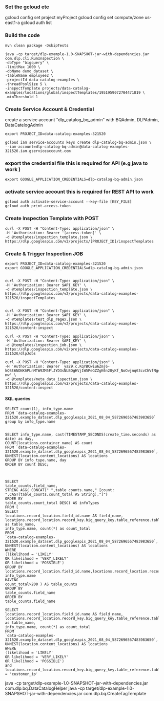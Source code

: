 ### Set the gcloud etc 
gcloud config set project myProject
gcloud config set compute/zone us-east1-a
gcloud auth list 

### Build the code 
    mvn clean package -DskipTests
    
    java -cp target/dlp-example-1.0-SNAPSHOT-jar-with-dependencies.jar com.dlp.cli.RunInspection \
    -dbType "bigquery" \
    -limitMax 1000 \
    -dbName demo_dataset \
    -tableName employee2 \
    -projectId data-catalog-examples \
    -threadPoolSize 5 \
    -inspectTemplate projects/data-catalog-examples/locations/global/inspectTemplates/1951959072704471819 \
    -minThreshold 1


### Create Service Account & Credential 
create a service account "dlp_catalog_bq_admin" with BQAdmin, DLPAdmin, DataCatelogAdmin

    export PROJECT_ID=data-catalog-examples-321520
    
    gcloud iam service-accounts keys create dlp-catalog-bq-admin.json \
    --iam-account=dlp-catalog-bq-admin@data-catalog-examples-321520.iam.gserviceaccount.com

### export the credential file this is required for API (e.g java to work ) 
    export GOOGLE_APPLICATION_CREDENTIALS=dlp-catalog-bq-admin.json

### activate service account this is required for REST API to work
    
    gcloud auth activate-service-account --key-file [KEY_FILE]
    gcloud auth print-access-token

    
### Create Inspection Template with POST 
    curl -X POST -H "Content-Type: application/json" \
    -H 'Authorization: Bearer '[access-token]' \
    -d @templates/inspection_template.json \
    https://dlp.googleapis.com/v2/projects/[PROJECT_ID]/inspectTemplates
    
### Create & Trigger Inspection JOB  

    export PROJECT_ID=data-catalog-examples-321520
    export GOOGLE_APPLICATION_CREDENTIALS=dlp-catalog-bq-admin.json
    

    curl -X POST -H "Content-Type: application/json" \
    -H 'Authorization: Bearer $API_KEY' \
    -d @templates/inspection_template.json \
    https://dlp.googleapis.com/v2/projects/data-catalog-examples-321520/inspectTemplates


    curl -X POST -H "Content-Type: application/json" \
    -H 'Authorization: Bearer $API_KEY' \
    -d @templates/test_dlp_regex.json \
    https://dlp.googleapis.com/v2/projects/data-catalog-examples-321520/content:inspect

    curl -X POST -H "Content-Type: application/json" \
    -H 'Authorization: Bearer $API_KEY' \
    -d @templates/inspection_job.json \
    https://dlp.googleapis.com/v2/projects/data-catalog-examples-321520/dlpJobs
    
    curl -X POST -H "Content-Type: application/json" \
    -H 'Authorization: Bearer  ya29.c.KqYBCwiu6Zmj6-kQSt6NDNK6PLnMTW9ZM5FlJYD3sNLBOgHVj1W5PeGZZgK6n28yKf_NoCwjnq63cvChVfNg4n5wQPP1gxclb2ttJ9eXgMYJtCQqrLSj_uBFvYgXioDTEvjOULSLaxG38mUfjegmDzU7KbpgO1hMWe5agAI_cMlt2S80ENz5SpjrbliCsj6gmyUQFPOTHKHmm5TOq7VXYG9bQeWrbrL-nw' \
    -d @templates/meta_data_ispection.json \
    https://dlp.googleapis.com/v2/projects/data-catalog-examples-321520/content:inspect
    


#### SQL queries 
    SELECT count(1), info_type.name
    FROM `data-catalog-examples-321520.example_dataset.dlp_googleapis_2021_08_04_5872696567483983650`
    group by info_type.name
    
    
    SELECT info_type.name, cast(TIMESTAMP_SECONDS(create_time.seconds) as date) as day,
    COUNT(locations.container_name) AS count
    FROM `data-catalog-examples-321520.example_dataset.dlp_googleapis_2021_08_04_5872696567483983650`,
    UNNEST(location.content_locations) AS locations
    GROUP BY info_type.name, day
    ORDER BY count DESC;
    
    
    
    SELECT
    table_counts.field_name,
    STRING_AGG( CONCAT(" ",table_counts.name," [count: ",CAST(table_counts.count_total AS String),"]")
    ORDER BY
    table_counts.count_total DESC) AS infoTypes
    FROM (
    SELECT
    locations.record_location.field_id.name AS field_name,
    locations.record_location.record_key.big_query_key.table_reference.table_id as table_name,
    info_type.name, count(*) as count_total
    FROM
    `data-catalog-examples-321520.example_dataset.dlp_googleapis_2021_08_04_5872696567483983650`,
    UNNEST(location.content_locations) AS locations
    WHERE
    (likelihood = 'LIKELY'
    OR likelihood = 'VERY_LIKELY'
    OR likelihood = 'POSSIBLE')
    GROUP BY
    locations.record_location.field_id.name,locations.record_location.record_key.big_query_key.table_reference.table_id,
    info_type.name
    HAVING
    count_total>200 ) AS table_counts
    GROUP BY
    table_counts.field_name
    ORDER BY
    table_counts.field_name
    
    SELECT
    locations.record_location.field_id.name AS field_name,
    locations.record_location.record_key.big_query_key.table_reference.table_id as table_name,
    info_type.name, count(*) as count_total
    FROM
    `data-catalog-examples-321520.example_dataset.dlp_googleapis_2021_08_04_5872696567483983650`,
    UNNEST(location.content_locations) AS locations
    WHERE
    (likelihood = 'LIKELY'
    OR likelihood = 'VERY_LIKELY'
    OR likelihood = 'POSSIBLE')
    and locations.record_location.record_key.big_query_key.table_reference.table_id = 'customer_ip'

java -cp target/dlp-example-1.0-SNAPSHOT-jar-with-dependencies.jar com.dlp.bq.DataCatalogHelper
java -cp target/dlp-example-1.0-SNAPSHOT-jar-with-dependencies.jar com.dlp.bq.CreateTagTemplate
